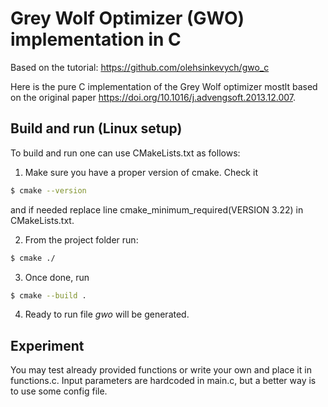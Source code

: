 # Grey Wolf Optimizer (GWO) implementation in C
Based on the tutorial: https://github.com/olehsinkevych/gwo_c

Here is the pure C implementation of the Grey Wolf optimizer mostlt based on the original paper https://doi.org/10.1016/j.advengsoft.2013.12.007.

## Build and run (Linux setup)
To build and run one can use CMakeLists.txt as follows:
1. Make sure you have a proper version of cmake. Check it
```bash
$ cmake --version
```
and if needed replace line cmake_minimum_required(VERSION 3.22) in CMakeLists.txt. 

2. From the project folder run:
```bash
$ cmake ./
```
3. Once done, run
```bash
$ cmake --build .
```
4. Ready to run file _gwo_ will be generated.
## Experiment
You may test already provided functions or write your own and place it in functions.c.
Input parameters are hardcoded in main.c, but a better way is to use some config file.
